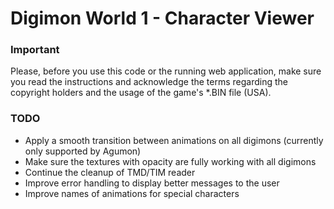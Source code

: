 # Digimon World 1 - Character Viewer

### Important

Please, before you use this code or the running web application, make sure you read the instructions and acknowledge the terms regarding the copyright holders and the usage of the game's \*.BIN file (USA).

### TODO

- Apply a smooth transition between animations on all digimons (currently only supported by Agumon)
- Make sure the textures with opacity are fully working with all digimons
- Continue the cleanup of TMD/TIM reader
- Improve error handling to display better messages to the user
- Improve names of animations for special characters
